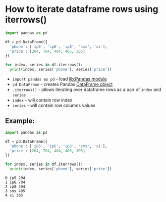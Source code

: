 # How to iterate dataframe rows using iterrows()

```python
import pandas as pd

df = pd.DataFrame({
  'phone': ['ip5', 'ip6', 'ip8', 'sms', 'xi'],
  'price': [204, 704, 404, 405, 305]
})

for index, series in df.iterrows():
  print(index, series['phone'], series['price'])
```

- `import pandas as pd` - load [lib:Pandas module](/python-pandas/how-to-install-pandas)
- `pd.DataFrame` - creates Pandas [DataFrame object](https://pandas.pydata.org/docs/reference/api/pandas.DataFrame.html)
- `.iterrows()` - allows iterating over dataframe rows as a pair of `index` and `series`
- `index` - will contain row index
- `series` - will contain row columns values

## Example: 
```python
import pandas as pd

df = pd.DataFrame({
  'phone': ['ip5', 'ip6', 'ip8', 'sms', 'xi'],
  'price': [204, 704, 404, 405, 305]
})

for index, series in df.iterrows():
  print(index, series['phone'], series['price'])
```
```
0 ip5 204
1 ip6 704
2 ip8 404
3 sms 405
4 xi 305

```

